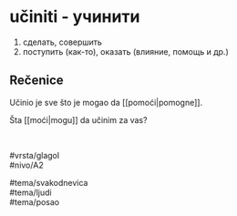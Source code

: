 # učiniti - учинити

1. сделать, совершить  
2. поступить (как-то), оказать (влияние, помощь и др.)

## Rečenice

Učinio je sve što je mogao da [[pomoći|pomogne]].

Šta [[moći|mogu]] da učinim za vas?

<br>

#vrsta/glagol  
#nivo/A2  

#tema/svakodnevica  
#tema/ljudi  
#tema/posao
